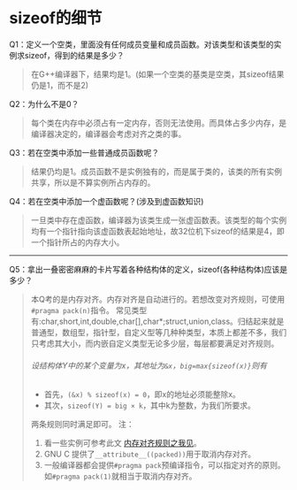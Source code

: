 # sizeof的细节


Q1：定义一个空类，里面没有任何成员变量和成员函数。对该类型和该类型的实例求sizeof，得到的结果是多少？
> 在G++编译器下，结果均是1。(如果一个空类的基类是空类，其sizeof结果仍是1，而不是2)

Q2：为什么不是0？
> 每个类在内存中必须占有一定内存，否则无法使用。而具体占多少内存，是编译器决定的，编译器会考虑对齐之类的事。

Q3：若在空类中添加一些普通成员函数呢？
> 结果仍均是1。成员函数不是实例独有的，而是属于类的，该类的所有实例共享，所以是不算实例所占内存的。

Q4：若在空类中添加一个虚函数呢？(涉及到虚函数知识)
> 一旦类中存在虚函数，编译器为该类生成一张虚函数表。该类型的每个实例均有一个指针指向该虚函数表起始地址，故32位机下sizeof的结果是4，即一个指针所占的内存大小。

-----
Q5：拿出一叠密密麻麻的卡片写着各种结构体的定义，sizeof(各种结构体)应该是多少？
> 本Q考的是内存对齐。内存对齐是自动进行的。若想改变对齐规则，可使用`#pragma pack(n)`指令。
> 常见类型有:char,short,int,double,char[],char*;struct,union,class。归结起来就是普通型，数组型，指针型，自定义型等几种种类型，本质上都差不多，我们只考虑其大小，而内嵌自定义类型无论多少层，每层都要满足对齐规则。
> ###### 设结构体Y中的某个变量为x，其地址为`&x`，`big=max{sizeof(x)}`则有
> - 首先，`(&x) % sizeof(x) = 0`，即x的地址必须能整除x。
> - 其次，`sizeof(Y) = big × k`，其中k为整数，为我们所要求。
>
> 两条规则同时满足即可。
> 注：
> 1. 看一些实例可参考此文 [内存对齐规则之我见](https://levphy.github.io/2017/03/23/memory-alignment.html)。
> 2. GNU C 提供了`__attribute__((packed))`用于取消内存对齐。
> 3. 一般编译器都会提供`#pragma pack`预编译指令，可以指定对齐的原则。如`#pragma pack(1)`就相当于取消内存对齐。





